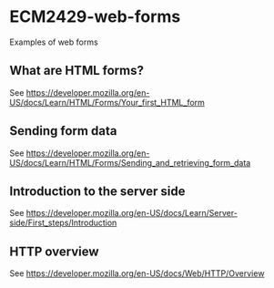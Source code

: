 # ECM2429-web-forms
Examples of web forms

## What are HTML forms?

See <https://developer.mozilla.org/en-US/docs/Learn/HTML/Forms/Your_first_HTML_form>

## Sending form data

See <https://developer.mozilla.org/en-US/docs/Learn/HTML/Forms/Sending_and_retrieving_form_data>

## Introduction to the server side

See <https://developer.mozilla.org/en-US/docs/Learn/Server-side/First_steps/Introduction>

## HTTP overview

See <https://developer.mozilla.org/en-US/docs/Web/HTTP/Overview>
